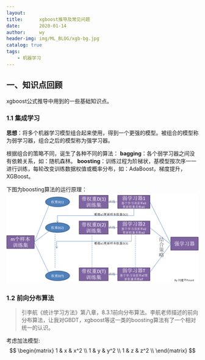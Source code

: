 ```yaml
---
layout:     
title:      xgboost推导及常见问题
date:       2020-01-14
author:     wy
header-img: img/ML_BLOG/xgb-bg.jpg
catalog: true
tags:
    - 机器学习
---
```

## 一、知识点回顾
xgboost公式推导中用到的一些基础知识点。

### 1.1 集成学习
 **思想**：将多个机器学习模型组合起来使用，得到一个更强的模型。被组合的模型称为弱学习器，组合之后的模型称为强学习器。

 根据组合的策略不同，诞生了各种不同的算法：
     **bagging**：各个弱学习器之间没有依赖关系，如：随机森林。
     **boosting**：训练过程为阶梯状，基模型按次序一一进行训练，每轮改变训练数据权值或概率分布，如：AdaBoost，梯度提升，XGBoost。

下图为boosting算法的运行原理：
![](/img/ML_BLOG/XGB_1.png)
### 1.2 前向分布算法
> 引李航《统计学习方法》第八章，8.3.1前向分布算法。李航老师描述的前向分布算法，让我对GBDT，xgboost等这一类的boosting算法有了一个相对统一的认识。

考虑加法模型:
$$
    \begin{matrix}
    1 & x & x^2 \\
    1 & y & y^2 \\
    1 & z & z^2 \\
    \end{matrix}
$$

